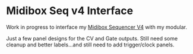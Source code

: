# Midibox Seq v4 Interface

Work in progress to interface my [Midibox Sequencer V4](http://www.ucapps.de/midibox_seq.html) with my modular.


Just a few panel designs for the CV and Gate outputs.  Still need some cleanup and better labels...and still need to add trigger/clock panels.